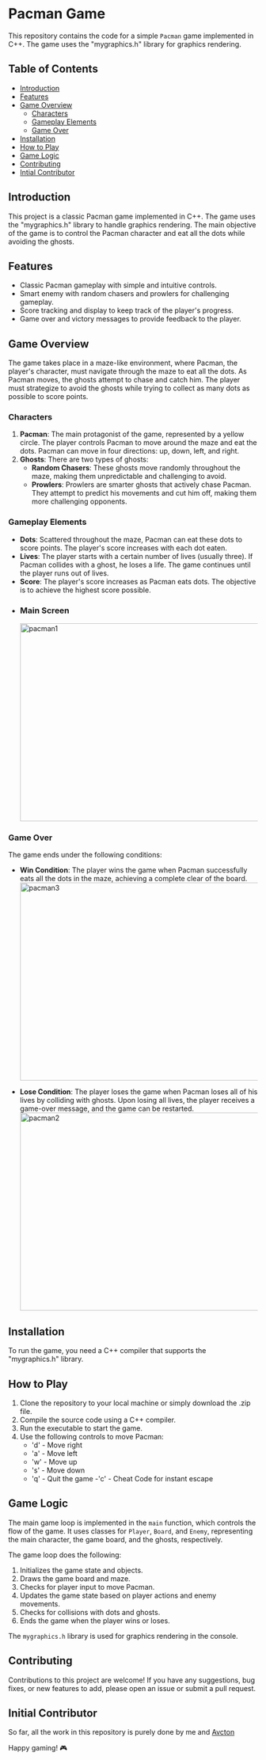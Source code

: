 # Pacman Game

This repository contains the code for a simple `Pacman` game implemented in C++. The game uses the "mygraphics.h" library for graphics rendering.

## Table of Contents
- [Introduction](#introduction)
- [Features](#features)
- [Game Overview](#game-overview)
    - [Characters](#characters)
    - [Gameplay Elements](#gameplay-elements)
    - [Game Over](#game-over)
- [Installation](#installation)
- [How to Play](#how-to-play)
- [Game Logic](#game-logic)
- [Contributing](#contributing)
- [Intial Contributor](#initial-contributor)

## Introduction
This project is a classic Pacman game implemented in C++. The game uses the "mygraphics.h" library to handle graphics rendering. The main objective of the game is to control the Pacman character and eat all the dots while avoiding the ghosts.

## Features
- Classic Pacman gameplay with simple and intuitive controls.
- Smart enemy with random chasers and prowlers for challenging gameplay.
- Score tracking and display to keep track of the player's progress.
- Game over and victory messages to provide feedback to the player.

## Game Overview
The game takes place in a maze-like environment, where Pacman, the player's character, must navigate through the maze to eat all the dots. As Pacman moves, the ghosts attempt to chase and catch him. The player must strategize to avoid the ghosts while trying to collect as many dots as possible to score points.

### Characters
1. **Pacman**: The main protagonist of the game, represented by a yellow circle. The player controls Pacman to move around the maze and eat the dots. Pacman can move in four directions: up, down, left, and right.
2. **Ghosts**: There are two types of ghosts:
   - **Random Chasers**: These ghosts move randomly throughout the maze, making them unpredictable and challenging to avoid.
   - **Prowlers**: Prowlers are smarter ghosts that actively chase Pacman. They attempt to predict his movements and cut him off, making them more challenging opponents.

### Gameplay Elements
- **Dots**: Scattered throughout the maze, Pacman can eat these dots to score points. The player's score increases with each dot eaten.
- **Lives**: The player starts with a certain number of lives (usually three). If Pacman collides with a ghost, he loses a life. The game continues until the player runs out of lives.
- **Score**: The player's score increases as Pacman eats dots. The objective is to achieve the highest score possible.
- ### **Main Screen**
  <img src="https://github.com/Mabdullahatif/test/assets/113658337/31840c85-14ec-43d3-998b-2d29df45be3a" alt="pacman1" width="600" height="400" />


### Game Over
The game ends under the following conditions:
- **Win Condition**: The player wins the game when Pacman successfully eats all the dots in the maze, achieving a complete clear of the board.
  <img src="https://github.com/Mabdullahatif/test/assets/113658337/d1158bcd-7002-432f-8784-24a0f2b48bcb" alt="pacman3" width="600" height="400" />

- **Lose Condition**: The player loses the game when Pacman loses all of his lives by colliding with ghosts. Upon losing all lives, the player receives a game-over message, and the game can be restarted.
  <img src="https://github.com/Mabdullahatif/test/assets/113658337/21643c1e-8acc-4ee3-81fa-f7afbf5e49c4" alt="pacman2" width="600" height="400" />

## Installation
To run the game, you need a C++ compiler that supports the "mygraphics.h" library.

## How to Play
1. Clone the repository to your local machine or simply download the .zip file.
2. Compile the source code using a C++ compiler.
3. Run the executable to start the game.
4. Use the following controls to move Pacman:
   - 'd' - Move right
   - 'a' - Move left
   - 'w' - Move up
   - 's' - Move down
   - 'q' - Quit the game
   -'c' - Cheat Code for instant escape

## Game Logic
The main game loop is implemented in the `main` function, which controls the flow of the game. It uses classes for `Player`, `Board`, and `Enemy`, representing the main character, the game board, and the ghosts, respectively.

The game loop does the following:
1. Initializes the game state and objects.
2. Draws the game board and maze.
3. Checks for player input to move Pacman.
4. Updates the game state based on player actions and enemy movements.
5. Checks for collisions with dots and ghosts.
6. Ends the game when the player wins or loses.

The `mygraphics.h` library is used for graphics rendering in the console.

## Contributing

Contributions to this project are welcome! If you have any suggestions, bug fixes, or new features to add, please open an issue or submit a pull request.

## Initial Contributor

So far, all the work in this repository is purely done by me and [Avcton](https://github.com/avcton)

Happy gaming! 🎮
